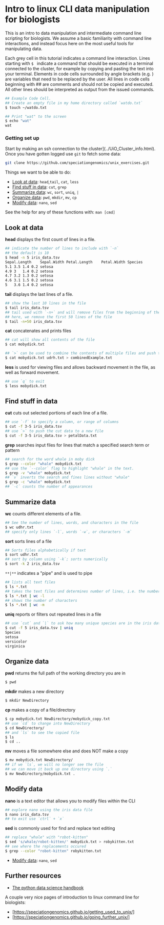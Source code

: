 # Intro to linux CLI data manipulation for biologists
This is an intro to data manipulation and intermediate command line scripting
for biologists. We assume a basic familiarity with command line interactions,
and instead focus here on the most useful tools for manipulating data.

Each grey cell in this tutorial indicates a command line interaction.
Lines starting with `$ ` indicate a command that should be executed
in a terminal connected to the cluster, for example by copying and
pasting the text into your terminal. Elements in code cells surrounded
by angle brackets (e.g. <username>) are variables that need to be
replaced by the user. All lines in code cells beginning with \#\# are
comments and should not be copied and executed. All other lines should
be interpreted as output from the issued commands.

```bash
## Example Code Cell.
## Create an empty file in my home directory called `watdo.txt`
$ touch ~/watdo.txt

## Print "wat" to the screen
$ echo "wat"
wat
```

### Getting set up
Start by making an ssh connection to the cluster](../UiO_Cluster_info.html).
Once you have gotten logged use `git` to fetch some data:

```bash
git clone https://github.com/speciationgenomics/unix_exercises.git
```

Things we want to be able to do:
* [Look at data](#look-at-data): `head`,`tail`, `cat`, `less`
* [Find stuff in data](#find-stuff-in-data): `cut`, `grep`
* [Summarize data](#summarize-data): `wc`, `sort`, `uniq`, `|`
* [Organize data](#organize-data): `pwd`, `mkdir`, `mv`, `cp`
* [Modify data](#modify-data): `nano`, `sed`

See the help for any of these functions with: `man [cmd]`

## Look at data
**head** displays the first count of lines in a file.
```bash
## indicate the number of lines to include with `-n`
## the default is 10
$ head -n 5 iris_data.tsv
Sepal.Length	Sepal.Width	Petal.Length	Petal.Width	Species
5.1	3.5	1.4	0.2	setosa
4.9	3	1.4	0.2	setosa
4.7	3.2	1.3	0.2	setosa
4.6	3.1	1.5	0.2	setosa
5	3.6	1.4	0.2	setosa
```

**tail** displays the last lines of a file.
```bash
## show the last 10 lines in the file
$ tail iris_data.tsv
## tail used with `-n+` and will remove files from the beginning of the file
## here, we remove the first 50 lines of the file
$ tail -n+50 iris_data.tsv
```

**cat** concatenates and prints files
```bash
## cat will show all contents of the file
$ cat mobydick.txt

## `>` can be used to combine the contents of multiple files and push them into a new file
$ cat mobydick.txt udrh.txt > combinedExample.txt
```

**less** is used for viewing files and allows backward movement in the file, as well as forward movement.
```bash
## use `q` to exit
$ less mobydick.txt
```
## Find stuff in data
**cut** cuts out selected portions of each line of a file.
```bash
## use `-f` to specify a column, or range of columns
$ cut -f 3-5 iris_data.tsv
## use `>` to push the cut data to a new file
$ cut -f 3-5 iris_data.tsv > petalData.txt
```

**grep** searches input files for lines that match a specified search term or pattern
```bash
## search for the word whale in moby dick
$ grep --color "whale" mobydick.txt
## use the `--color` flag to highlight "whale" in the text.
$ grep -v "whale" mobydick.txt
## `v` inverts the search and fines lines without "whale"
$ grep -c "whale" mobydick.txt
## `-c` counts the number of appearances
```

## Summarize data
**wc** counts different elements of a file.
```bash
## See the number of lines, words, and characters in the file
$ wc udhr.txt
## specify only lines `-l`, words `-w`, or characters `-m`
```

**sort** sorts lines of a file
```bash
## Sorts files alphabetically if text
$ sort udhr.txt
## sort by column using `-k`; sorts numerically
$ sort -k 2 iris_data.tsv
```

`**|**` indicates  a "pipe" and is used to pipe
```bash
## lists all text files
$ ls *.txt
## takes the text files and determines number of lines, i.e. the number of files
$ ls *.txt | wc -l
## shows the number of characters
$ ls *.txt | wc -m
```

**uniq** reports or filters out repeated lines in a file
```bash
## use `cut` and `|` to ask how many unique species are in the iris data
$ cut -f 5 iris_data.tsv | uniq
Species
setosa
versicolor
virginica
```


## Organize data
**pwd** returns the full path of the working directory you are in
```bash
$ pwd
```

**mkdir** makes a new directory
```bash
$ mkdir NewDirectory
```

**cp** makes a copy of a file/directory
```bash
$ cp mobydick.txt NewDirectory/mobydick_copy.txt
## use `cd` to change into NewDirectory
$ cd NewDirectory/
## and `ls` to see the copied file
$ ls
$ cd ..
```
**mv** moves a file somewhere else and does NOT make a copy
```bash
$ mv mobydick.txt NewDirectory/
## if we `ls`, we will no longer see the file
## we can move it back up one directory using `.`
$ mv NewDirectory/mobydick.txt .
```

## Modify data
**nano** is a text editor that allows you to modify files within the CLI
```bash
## explore nano using the iris data file
$ nano iris_data.tsv
## to exit use `ctrl` + `x`
```

**sed** is commonly used for find and replace text editing
```bash
## replace "whale" with "robot-kitten"
$ sed 's/whale/robot-kitten/' mobydick.txt > robykitten.txt
## see where the replacements occured
$ grep --color "robot-kitten" robykitten.txt
```

* [Modify data](#modify-data): `nano`, `sed`
## Further resources

* [The python data science handbook](https://jakevdp.github.io/PythonDataScienceHandbook/)

A couple very nice pages of introduction to linux command line
for biologists:
* [https://speciationgenomics.github.io/getting_used_to_unix/]
* [https://speciationgenomics.github.io/going_further_unix/]
